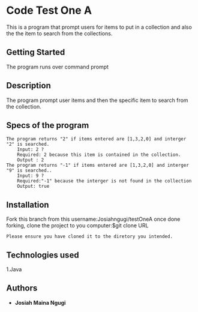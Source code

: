 # Code Test One A
This  is a program that prompt users for items to put in a collection and also the the item to search from the collections.


## Getting Started
The program runs over command prompt
## Description
The program prompt user items and then the specific item to search from the collection.

## Specs of the program
 
    The program returns "2" if items entered are [1,3,2,0] and interger "2" is searched.
        Input: 2 ?
        Required: 2 because this item is contained in the collection.
        Output : 2
    The program returns "-1" if items entered are [1,3,2,0] and interger "9" is searched..
        Input: 9 ?
        Required:"-1" because the interger is not found in the collection
        Output: true
    

## Installation
Fork this branch from this username:Josiahngugi/testOneA
once done forking, clone the project to you computer:$git clone URL

```
Please ensure you have cloned it to the diretory you intended.
```````

 ## Technologies used
 1.Java


## Authors

* **Josiah Maina Ngugi** 


